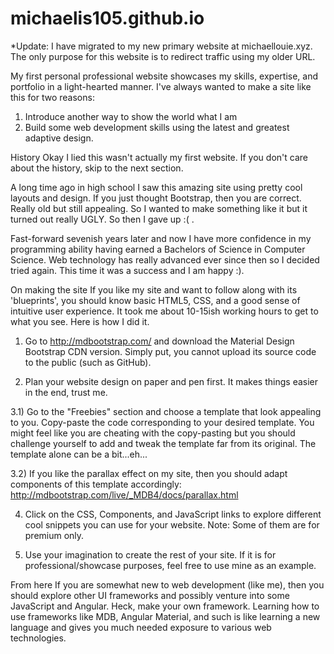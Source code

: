 # michaelis105.github.io

*Update: I have migrated to my new primary website at michaellouie.xyz. The only purpose for this website is to redirect traffic using my older URL.

My first personal professional website showcases my skills, expertise, and portfolio in a light-hearted manner. I've always wanted to make a site like this for two reasons: 

1) Introduce another way to show the world what I am 
2) Build some web development skills using the latest and greatest adaptive design.

History
Okay I lied this wasn't actually my first website. If you don't care about the history, skip to the next section.

A long time ago in high school I saw this amazing site using pretty cool layouts and design. If you just thought Bootstrap, then you are correct. Really old but still appealing. So I wanted to make something like it but it turned out really UGLY. So then I gave up :( .

Fast-forward sevenish years later and now I have more confidence in my programming ability having earned a Bachelors of Science in Computer Science. Web technology has really advanced ever since then so I decided tried again. This time it was a success and I am happy :).

On making the site
If you like my site and want to follow along with its 'blueprints', you should know basic HTML5, CSS, and a good sense of intuitive user experience. It took me about 10-15ish working hours to get to what you see. Here is how I did it.

1) Go to http://mdbootstrap.com/ and download the Material Design Bootstrap CDN version. Simply put, you cannot upload its source code to the public (such as GitHub).

2) Plan your website design on paper and pen first. It makes things easier in the end, trust me.

3.1) Go to the "Freebies" section and choose a template that look appealing to you. Copy-paste the code corresponding to your desired template. You might feel like you are cheating with the copy-pasting but you should challenge yourself to add and tweak the template far from its original. The template alone can be a bit...eh...

3.2) If you like the parallax effect on my site, then you should adapt components of this template accordingly: http://mdbootstrap.com/live/_MDB4/docs/parallax.html

4) Click on the CSS, Components, and JavaScript links to explore different cool snippets you can use for your website. Note: Some of them are for premium only.

5) Use your imagination to create the rest of your site. If it is for professional/showcase purposes, feel free to use mine as an example. 

From here
If you are somewhat new to web development (like me), then you should explore other UI frameworks and possibly venture into some JavaScript and Angular. Heck, make your own framework. Learning how to use frameworks like MDB, Angular Material, and such is like learning a new language and gives you much needed exposure to various web technologies.
